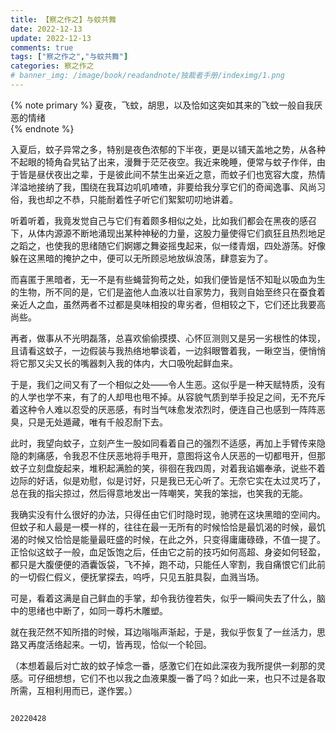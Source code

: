 ```yaml
---
title: 【察之作之】与蚊共舞
date: 2022-12-13
update: 2022-12-13
comments: true
tags: ["察之作之","与蚊共舞"]
categories: 察之作之
# banner_img: /image/book/readandnote/独裁者手册/indeximg/1.png
---
```


{% note primary %}
    夏夜，飞蚊，胡思，以及恰如这突如其来的飞蚊一般自我厌恶的情绪    
{% endnote %}

入夏后，蚊子异常之多，特别是夜色浓郁的下半夜，更是以铺天盖地之势，从各种不起眼的犄角旮旯钻了出来，漫舞于茫茫夜空。我近来晚睡，便常与蚊子作伴，由于皆是昼伏夜出之辈，于是彼此间不禁生出亲近之意，而蚊子们也宽容大度，热情洋溢地接纳了我，围绕在我耳边叽叽喳喳，非要给我分享它们的奇闻逸事、风尚习俗，我也却之不恭，只能耐着性子听它们絮絮叨叨地讲着。

听着听着，我竟发觉自己与它们有着颇多相似之处，比如我们都会在黑夜的感召下，从体内源源不断地涌现出某种神秘的力量，这股力量使得它们疯狂且热烈地足之蹈之，也使我的思绪随它们婀娜之舞姿摇曳起来，似一缕青烟，四处游荡。好像躲在这黑暗的掩护之中，便可以无所顾忌地放纵浪荡，肆意妄为了。

而喜匿于黑暗者，无一不是有些蝇营狗苟之处，如我们便皆是恬不知耻以吸血为生的生物，所不同的是，它们是盗他人血液以壮自家势力，我则自始至终只在蚕食着亲近人之血，虽然两者不过都是臭味相投的卑劣者，但相较之下，它们还比我要高尚些。

再者，做事从不光明磊落，总喜欢偷偷摸摸、心怀叵测则又是另一劣根性的体现，且请看这蚊子，一边假装与我热络地攀谈着，一边斜眼瞥着我，一瞅空当，便悄悄将它那又尖又长的嘴器刺入我的体内，大口吸吮起鲜血来。

于是，我们之间又有了一个相似之处——令人生恶。这似乎是一种天赋特质，没有的人学也学不来，有了的人却甩也甩不掉。从容貌气质到举手投足之间，无不充斥着这种令人难以忍受的厌恶感，有时当气味愈发浓烈时，便连自己也感到一阵阵恶臭，只是无处遁藏，唯有千般忍耐下去。

此时，我望向蚊子，立刻产生一股如同看着自己的强烈不适感，再加上手臂传来隐隐的刺痛感，令我忍不住厌恶地将手甩开，意图将这令人厌恶的一切都甩开，但那蚊子立刻盘旋起来，堆积起满脸的笑，徘徊在我四周，对着我谄媚奉承，说些不着边际的好话，似是劝慰，似是讨好，只是我已无心听了。无奈它实在太过灵巧了，总在我的指尖掠过，然后得意地发出一阵嘲笑，笑我的笨拙，也笑我的无能。

我确实没有什么很好的办法，只得任由它们时隐时现，驰骋在这块黑暗的空间内。但蚊子和人最是一模一样的，往往在最一无所有的时候恰恰是最饥渴的时候，最饥渴的时候又恰恰是能量最旺盛的时候，在此之外，只变得庸庸碌碌，不值一提了。正恰似这蚊子一般，血足饭饱之后，任由它之前的技巧如何高超、身姿如何轻盈，都只是大腹便便的酒囊饭袋，飞不掉，跑不动，只能任人宰割，我自痛恨它们此前的一切假仁假义，便抚掌探去，呜呼，只见五脏具裂，血溅当场。

可是，看着这满是自己鲜血的手掌，却令我彷徨若失，似乎一瞬间失去了什么，脑中的思绪也中断了，如同一尊朽木雕塑。

就在我茫然不知所措的时候，耳边嗡嗡声渐起，于是，我似乎恢复了一丝活力，思路又再度活络起来。一切，皆再现，恰似一个轮回。

（本想着最后对亡故的蚊子悼念一番，感激它们在如此深夜为我所提供一刹那的灵感。可仔细想想，它们不也以我之血液果腹一番了吗？如此一来，也只不过是各取所需，互相利用而已，遂作罢。）

                                                                             20220428











